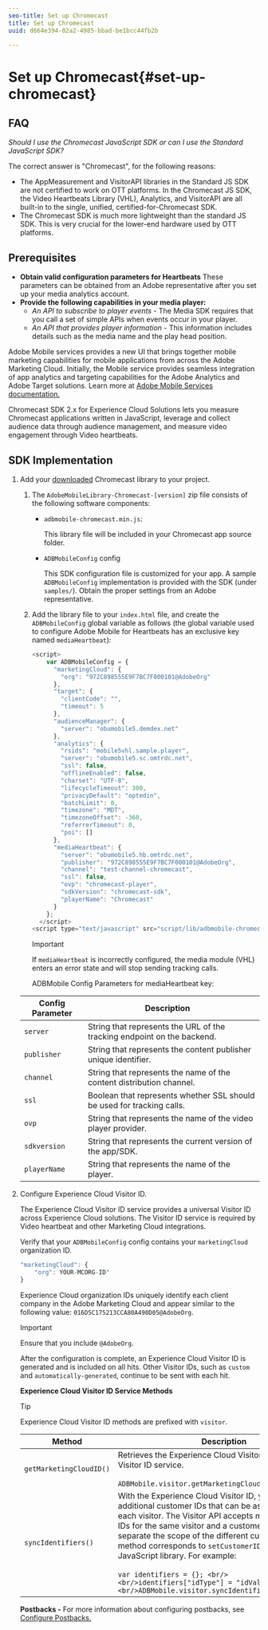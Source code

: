 ```yaml
---
seo-title: Set up Chromecast
title: Set up Chromecast
uuid: d664e394-02a2-4985-bbad-be1bcc44fb2b

---
```


# Set up Chromecast{#set-up-chromecast}

## FAQ

_Should I use the Chromecast JavaScript SDK or can I use the Standard JavaScript SDK?_

The correct answer is "Chromecast", for the following reasons:
* The AppMeasurement and VisitorAPI libraries in the Standard JS SDK are not certified to work on OTT platforms. In the Chromecast JS SDK, the Video Heartbeats Library (VHL), Analytics, and VisitorAPI are all built-in to the single, unified, certified-for-Chromecast SDK. 
* The Chromecast SDK is much more lightweight than the standard JS SDK. This is very crucial for the lower-end hardware used by OTT platforms.

## Prerequisites

* **Obtain valid configuration parameters for Heartbeats** 
   These parameters can be obtained from an Adobe representative after you set up your media analytics account. 
* **Provide the following capabilities in your media player:**
   * *An API to subscribe to player events* - The Media SDK requires that you call a set of simple APIs when events occur in your player. 
   * *An API that provides player information* - This information includes details such as the media name and the play head position.

Adobe Mobile services provides a new UI that brings together mobile marketing capabilities for mobile applications from across the Adobe Marketing Cloud. Initially, the Mobile service provides seamless integration of app analytics and targeting capabilities for the Adobe Analytics and Adobe Target solutions. Learn more at [Adobe Mobile Services documentation.](https://marketing.adobe.com/resources/help/en_US/mobile/)

Chromecast SDK 2.x for Experience Cloud Solutions lets you measure Chromecast applications written in JavaScript, leverage and collect audience data through audience management, and measure video engagement through Video heartbeats. 

## SDK Implementation

1. Add your [downloaded](../../sdk-implement/download-sdks.md#section_551A10AD7880426BB29AE52482BB4211) Chromecast library to your project.

    1. The `AdobeMobileLibrary-Chromecast-[version]` zip file consists of the following software components:

        * `adbmobile-chromecast.min.js`:

          This library file will be included in your Chromecast app source folder. 
        
        * `ADBMobileConfig` config

          This SDK configuration file is customized for your app. A sample `ADBMobileConfig` implementation is provided with the SDK (under `samples/`). Obtain the proper settings from an Adobe representative.

    1. Add the library file to your `index.html` file, and create the `ADBMobileConfig` global variable as follows (the global variable used to configure Adobe Mobile for Heartbeats has an exclusive key named `mediaHeartbeat`):

       ```js    
       <script> 
           var ADBMobileConfig = { 
             "marketingCloud": { 
               "org": "972C898555E9F7BC7F000101@AdobeOrg" 
             }, 
             "target": { 
               "clientCode": "", 
               "timeout": 5 
             }, 
             "audienceManager": { 
               "server": "obumobile5.demdex.net" 
             }, 
             "analytics": { 
               "rsids": "mobile5vhl.sample.player", 
               "server": "obumobile5.sc.omtrdc.net", 
               "ssl": false, 
               "offlineEnabled": false, 
               "charset": "UTF-8", 
               "lifecycleTimeout": 300, 
               "privacyDefault": "optedin", 
               "batchLimit": 0, 
               "timezone": "MDT", 
               "timezoneOffset": -360, 
               "referrerTimeout": 0, 
               "poi": [] 
             }, 
             "mediaHeartbeat": { 
               "server": "obumobile5.hb.omtrdc.net", 
               "publisher": "972C898555E9F7BC7F000101@AdobeOrg", 
               "channel": "test-channel-chromecast", 
               "ssl": false, 
               "ovp": "chromecast-player", 
               "sdkVersion": "chromecast-sdk", 
               "playerName": "Chromecast" 
             } 
           }; 
         </script> 
       <script type="text/javascript" src="script/lib/adbmobile-chromecast.min.js"></script>
       ```

       >[!IMPORTANT]
       >
       >If `mediaHeartbeat` is incorrectly configured, the media module (VHL) enters an error state and will stop sending tracking calls.

       ADBMobile Config Parameters for mediaHeartbeat key:

   | Config Parameter | Description&nbsp;&nbsp;&nbsp;&nbsp; |
   | --- | --- |
   | `server` | String that represents the URL of the tracking endpoint on the backend.  |
   | `publisher` | String that represents the content publisher unique identifier.  |
   | `channel` | String that represents the name of the content distribution channel.  |
   | `ssl` | Boolean that represents whether SSL should be used for tracking calls.  |
   | `ovp` | String that represents the name of the video player provider.  |
   | `sdkversion` | String that represents the current version of the app/SDK.  |
   | `playerName` | String that represents the name of the player.  |


1. Configure Experience Cloud Visitor ID.

   The Experience Cloud Visitor ID service provides a universal Visitor ID across Experience Cloud solutions. The Visitor ID service is required by Video heartbeat and other Marketing Cloud integrations.

   Verify that your `ADBMobileConfig` config contains your `marketingCloud` organization ID. 

   ```js
   "marketingCloud": { 
       "org": YOUR-MCORG-ID" 
   }
   ```

   Experience Cloud organization IDs uniquely identify each client company in the Adobe Marketing Cloud and appear similar to the following value: `016D5C175213CCA80A490D05@AdobeOrg`.

   >[!IMPORTANT]
   >
   >Ensure that you include `@AdobeOrg`.

   After the configuration is complete, an Experience Cloud Visitor ID is generated and is included on all hits. Other Visitor IDs, such as `custom` and `automatically-generated`, continue to be sent with each hit.

   **Experience Cloud Visitor ID Service Methods**

   >[!TIP]
   >
   >Experience Cloud Visitor ID methods are prefixed with `visitor`.

   | Method | Description |
   | --- | --- |
   | `getMarketingCloudID()` | Retrieves the Experience Cloud Visitor ID from the Visitor ID service.  <br/><br/>`ADBMobile.visitor.getMarketingCloudID();` |
   | `syncIdentifiers()` | With the Experience Cloud Visitor ID, you can set additional customer IDs that can be associated with each visitor. The Visitor API accepts multiple customer IDs for the same visitor and a customer type identifier to separate the scope of the different customer IDs. This method corresponds to `setCustomerIDs()` in the JavaScript library.  For example: <br/><br/>`var identifiers = {}; <br/><br/>identifiers["idType"] = "idValue"; <br/><br/>ADBMobile.visitor.syncIdentifiers(identifiers);` |


   **Postbacks -** For more information about configuring postbacks, see [Configure Postbacks.](https://marketing.adobe.com/resources/help/en_US/mobile/signals_.html) 

